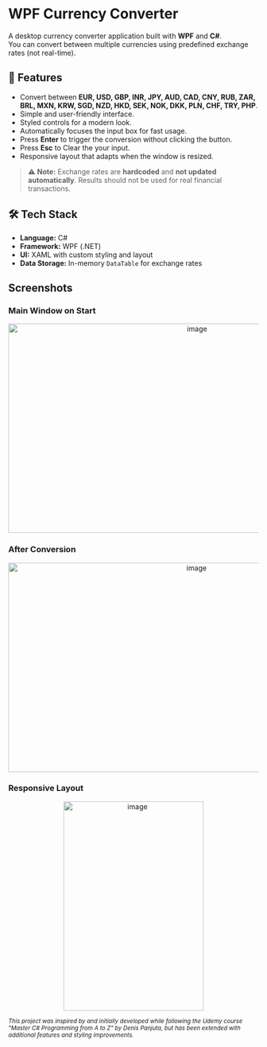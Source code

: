 # WPF Currency Converter

A desktop currency converter application built with **WPF** and **C#**.  
You can convert between multiple currencies using predefined exchange rates (not real-time).

## 📌 Features
- Convert between **EUR, USD, GBP, INR, JPY, AUD, CAD, CNY, RUB, ZAR, BRL, MXN, KRW, SGD, NZD, HKD, SEK, NOK, DKK, PLN, CHF, TRY, PHP**.
- Simple and user-friendly interface.
- Styled controls for a modern look.
- Automatically focuses the input box for fast usage.
- Press **Enter** to trigger the conversion without clicking the button.
- Press **Esc** to Clear the your input.
- Responsive layout that adapts when the window is resized.

> ⚠ **Note:** Exchange rates are **hardcoded** and **not updated automatically**. Results should not be used for real financial transactions.

## 🛠 Tech Stack
- **Language:** C#
- **Framework:** WPF (.NET)
- **UI:** XAML with custom styling and layout
- **Data Storage:** In-memory `DataTable` for exchange rates

## Screenshots
### Main Window on Start
<p align="center">
  <img width="744" height="421" alt="image" src="https://github.com/user-attachments/assets/3ddc17ad-9d24-4f49-b452-a334d73926de" />
</p>

### After Conversion
<p align="center">
  <img width="742" height="421" alt="image" src="https://github.com/user-attachments/assets/b663fcb3-dbc7-4eb9-9965-9d4ff18c11a5" />
</p>

### Responsive Layout
<p align="center">
  <img width="282" height="421" alt="image" src="https://github.com/user-attachments/assets/ec76102d-fbc9-45b3-9801-f003e61211dc" />
</p>


<sub>_This project was inspired by and initially developed while following the Udemy course
"Master C# Programming from A to Z" by Denis Panjuta, but has been extended with additional features and styling improvements._</sub>


